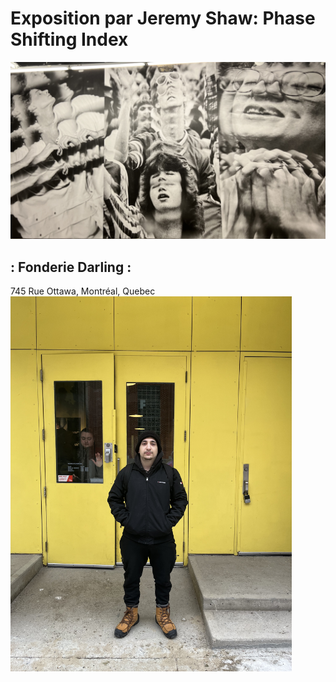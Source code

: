 # Exposition par Jeremy Shaw: Phase Shifting Index
<img width="800" src="media/phase_shifting_mur.JPG">

<br>

## : Fonderie Darling :

745 Rue Ottawa, Montréal, Quebec
<img width="450" src="media/entree_fonderie_Darling.png">




